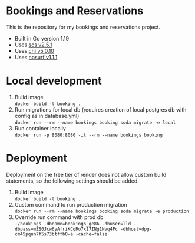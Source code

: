 # Bookings and Reservations

This is the repository for my bookings and reservations project.

- Built in Go version 1.19
- Uses [scs v2.5.1](github.com/alexedwards/scs/v2)
- Uses [chi v5.0.10](github.com/go-chi/chi/v5)
- Uses [nosurf v1.1.1](github.com/justinas/nosurf)

# Local development

1. Build image\
`docker build -t booking .`
2. Run migrations for local db (requires creation of local postgres db with config as in database.yml) \
`docker run --rm --name bookings booking soda migrate -e local`
3. Run container locally\
`docker run -p 8080:8080 -it --rm --name bookings booking`

# Deployment

Deployment on the free tier of render does not allow custom build statements, so the following settings should be added.

1. Build image\
`docker build -t booking .`
2. Custom command to run production migration\
`docker run --rm --name bookings booking soda migrate -e production`
3. Override run command with prod db\
`./bookings -dbname=bookings_ge86 -dbuser=lld -dbpass=mZS0Jcw6yAfriKCqRo7x17INg1Nvq4Pc -dbhost=dpg-cm45pqun7f5s73btffb0-a -cache=false`